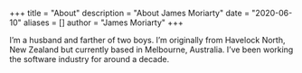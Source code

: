 +++
title = "About"
description = "About James Moriarty"
date = "2020-06-10"
aliases = []
author = "James Moriarty"
+++

I’m a husband and farther of two boys. I’m originally from Havelock North, New Zealand but currently based in Melbourne, Australia. I’ve been working the software industry for around a decade.
